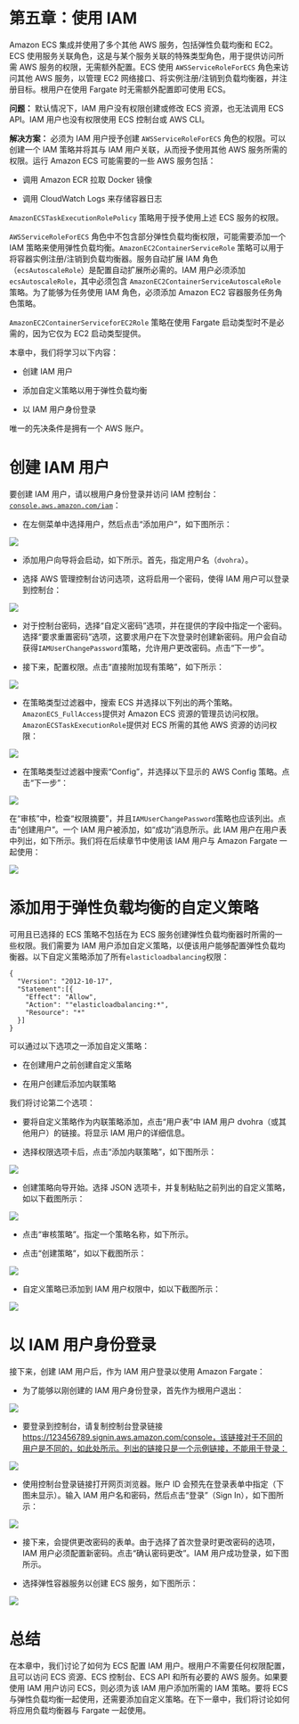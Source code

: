 # 第五章：使用 IAM

Amazon ECS 集成并使用了多个其他 AWS 服务，包括弹性负载均衡和 EC2。ECS 使用服务关联角色，这是与某个服务关联的特殊类型角色，用于提供访问所需 AWS 服务的权限，无需额外配置。ECS 使用 `AWSServiceRoleForECS` 角色来访问其他 AWS 服务，以管理 EC2 网络接口、将实例注册/注销到负载均衡器，并注册目标。根用户在使用 Fargate 时无需额外配置即可使用 ECS。

**问题：** 默认情况下，IAM 用户没有权限创建或修改 ECS 资源，也无法调用 ECS API。IAM 用户也没有权限使用 ECS 控制台或 AWS CLI。

**解决方案：** 必须为 IAM 用户授予创建 `AWSServiceRoleForECS` 角色的权限。可以创建一个 IAM 策略并将其与 IAM 用户关联，从而授予使用其他 AWS 服务所需的权限。运行 Amazon ECS 可能需要的一些 AWS 服务包括：

+   调用 Amazon ECR 拉取 Docker 镜像

+   调用 CloudWatch Logs 来存储容器日志

`AmazonECSTaskExecutionRolePolicy` 策略用于授予使用上述 ECS 服务的权限。

`AWSServiceRoleForECS` 角色中不包含部分弹性负载均衡权限，可能需要添加一个 IAM 策略来使用弹性负载均衡。`AmazonEC2ContainerServiceRole` 策略可以用于将容器实例注册/注销到负载均衡器。服务自动扩展 IAM 角色（`ecsAutoscaleRole`）是配置自动扩展所必需的。IAM 用户必须添加 `ecsAutoscaleRole`，其中必须包含 `AmazonEC2ContainerServiceAutoscaleRole` 策略。为了能够为任务使用 IAM 角色，必须添加 Amazon EC2 容器服务任务角色策略。

`AmazonEC2ContainerServiceforEC2Role` 策略在使用 Fargate 启动类型时不是必需的，因为它仅为 EC2 启动类型提供。

本章中，我们将学习以下内容：

+   创建 IAM 用户

+   添加自定义策略以用于弹性负载均衡

+   以 IAM 用户身份登录

唯一的先决条件是拥有一个 AWS 账户。

# 创建 IAM 用户

要创建 IAM 用户，请以根用户身份登录并访问 IAM 控制台：[`console.aws.amazon.com/iam`](https://console.aws.amazon.com/iam)：

+   在左侧菜单中选择用户，然后点击“添加用户”，如下图所示：

![](img/726b80e5-8c50-43ba-9b6c-bfce325ec8a5.png)

+   添加用户向导将会启动，如下所示。首先，指定用户名（`dvohra`）。

+   选择 AWS 管理控制台访问选项，这将启用一个密码，使得 IAM 用户可以登录到控制台：

![](img/5f298732-c3c1-42f8-aa1e-1ea6c0c20ec8.png)

+   对于控制台密码，选择“自定义密码”选项，并在提供的字段中指定一个密码。选择“要求重置密码”选项，这要求用户在下次登录时创建新密码。用户会自动获得`IAMUserChangePassword`策略，允许用户更改密码。点击“下一步”。

+   接下来，配置权限。点击“直接附加现有策略”，如下所示：

![](img/1f932f31-598c-40c1-9c0a-5844dbe829e5.png)

+   在策略类型过滤器中，搜索 ECS 并选择以下列出的两个策略。`AmazonECS_FullAccess`提供对 Amazon ECS 资源的管理员访问权限。`AmazonECSTaskExecutionRole`提供对 ECS 所需的其他 AWS 资源的访问权限：

![](img/43ac42fa-a6b4-4e05-bf82-12ee8a13e130.png)

+   在策略类型过滤器中搜索“Config”，并选择以下显示的 AWS Config 策略。点击“下一步”：

![](img/ff1018ab-a1aa-4842-84a0-2cc50875516f.png)

在“审核”中，检查“权限摘要”，并且`IAMUserChangePassword`策略也应该列出。点击“创建用户”。一个 IAM 用户被添加，如“成功”消息所示。此 IAM 用户在用户表中列出，如下所示。我们将在后续章节中使用该 IAM 用户与 Amazon Fargate 一起使用：

![](img/aa0d4a34-2c35-4988-bfb4-34aaaff5f62b.png)

# 添加用于弹性负载均衡的自定义策略

可用且已选择的 ECS 策略不包括在为 ECS 服务创建弹性负载均衡器时所需的一些权限。我们需要为 IAM 用户添加自定义策略，以便该用户能够配置弹性负载均衡器。以下自定义策略添加了所有`elasticloadbalancing`权限：

```
{
  "Version": "2012-10-17",
  "Statement":[{
    "Effect": "Allow",
    "Action": ""elasticloadbalancing:*",
    "Resource": "*"
  }]
}
```

可以通过以下选项之一添加自定义策略：

+   在创建用户之前创建自定义策略

+   在用户创建后添加内联策略

我们将讨论第二个选项：

+   要将自定义策略作为内联策略添加，点击“用户表”中 IAM 用户 dvohra（或其他用户）的链接。将显示 IAM 用户的详细信息。

+   选择权限选项卡后，点击“添加内联策略”，如下图所示：

![](img/84494607-09cd-4d91-9a06-00bd7e04eeb2.png)

+   创建策略向导开始。选择 JSON 选项卡，并复制粘贴之前列出的自定义策略，如以下截图所示：

![](img/5c17d330-01ea-40ac-bd39-46a2da756aed.png)

+   点击“审核策略”。指定一个策略名称，如下所示。

+   点击“创建策略”，如以下截图所示：

![](img/815e76a1-3c50-446a-8a1a-320490b470bc.png)

+   自定义策略已添加到 IAM 用户权限中，如以下截图所示：

![](img/a0c8d8a7-6ab4-4764-bc28-5faef52eda2f.png)

# 以 IAM 用户身份登录

接下来，创建 IAM 用户后，作为 IAM 用户登录以使用 Amazon Fargate：

+   为了能够以刚创建的 IAM 用户身份登录，首先作为根用户退出：

![](img/66f7b9e2-44c3-4fac-a3ed-560615cb96ab.png)

+   要登录到控制台，请复制控制台登录链接 https://123456789.signin.aws.amazon.com/console，该链接对于不同的用户是不同的，如此处所示。列出的链接只是一个示例链接，不能用于登录：

![](img/a0a0dbce-e019-443a-89af-2d88dc32f20e.png)

+   使用控制台登录链接打开网页浏览器。账户 ID 会预先在登录表单中指定（下图未显示）。输入 IAM 用户名和密码，然后点击“登录”（Sign In），如下图所示：

![](img/0067302d-2627-4aaa-9274-90e80965b1ad.png)

+   接下来，会提供更改密码的表单。由于选择了首次登录时更改密码的选项，IAM 用户必须配置新密码。点击“确认密码更改”。IAM 用户成功登录，如下图所示。

+   选择弹性容器服务以创建 ECS 服务，如下图所示：

![](img/75db2f4a-5057-4621-b6dd-19278cc31969.png)

# 总结

在本章中，我们讨论了如何为 ECS 配置 IAM 用户。根用户不需要任何权限配置，且可以访问 ECS 资源、ECS 控制台、ECS API 和所有必要的 AWS 服务。如果要使用 IAM 用户访问 ECS，则必须为该 IAM 用户添加所需的 IAM 策略。要将 ECS 与弹性负载均衡一起使用，还需要添加自定义策略。在下一章中，我们将讨论如何将应用负载均衡器与 Fargate 一起使用。

